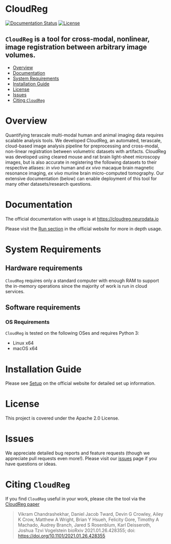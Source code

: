 # CloudReg
[![Documentation Status](https://readthedocs.org/projects/cloudreg/badge/?version=latest)](https://cloudreg.readthedocs.io/en/latest/?badge=latest)
[![License](https://img.shields.io/badge/License-Apache%202.0-blue.svg)](https://opensource.org/licenses/Apache-2.0)

## `CloudReg` is a tool for cross-modal, nonlinear, image registration between arbitrary image volumes.

- [Overview](#overview)
- [Documentation](#documentation)
- [System Requirements](#system-requirements)
- [Installation Guide](#installation-guide)
- [License](#license)
- [Issues](#issues)
- [Citing `CloudReg`](#citing-cloudreg)


# Overview
Quantifying terascale multi-modal human and animal imaging data requires scalable analysis tools. We developed CloudReg, an automated, terascale, cloud-based image analysis pipeline for preprocessing and cross-modal, non-linear registration between volumetric datasets with artifacts. CloudReg was developed using cleared mouse and rat brain light-sheet microscopy images, but is also accurate in registering the following datasets to their respective atlases: *in vivo* human and *ex vivo* macaque brain magnetic resonance imaging, *ex vivo* murine brain micro-computed tomography. Our extensive documentation (below) can enable deployment of this tool for many other datasets/research questions.

# Documentation
The official documentation with usage is at https://cloudreg.neurodata.io

Please visit the [Run section](https://cloudreg.neurodata.io/run.html) in the official website for more in depth usage.

# System Requirements
## Hardware requirements
`CloudReg` requires only a standard computer with enough RAM to support the in-memory operations since the majority of work is run in cloud services.

## Software requirements
### OS Requirements
`CloudReg` is tested on the following OSes and requires Python 3:
- Linux x64
- macOS x64

# Installation Guide
Please see [Setup](https://cloudreg.neurodata.io/setup.html) on the official website for detailed set up information. 

# License
This project is covered under the Apache 2.0 License.

# Issues
We appreciate detailed bug reports and feature requests (though we appreciate pull requests even more!). Please visit our [issues](https://github.com/neurodata/CloudReg/issues) page if you have questions or ideas.

# Citing `CloudReg`
If you find `CloudReg` useful in your work, please cite the tool via the [CloudReg paper](https://www.biorxiv.org/content/10.1101/2021.01.26.428355v1)

> Vikram Chandrashekhar, Daniel Jacob Tward, Devin G Crowley, Ailey K Crow, Matthew A Wright, Brian Y Hsueh, Felicity Gore, Timothy A Machado, Audrey Branch, Jared S Rosenblum, Karl Deisseroth, Joshua Tzvi Vogelstein bioRxiv 2021.01.26.428355; doi: https://doi.org/10.1101/2021.01.26.428355
